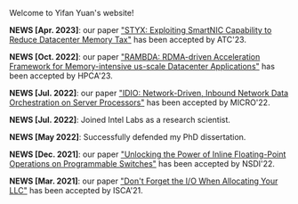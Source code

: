Welcome to Yifan Yuan's website!

**NEWS [Apr. 2023]**: our paper ["STYX: Exploiting SmartNIC Capability to Reduce Datacenter Memory Tax"](https://yifanyuan3.github.io/publication/sytx) has been accepted by ATC'23.

**NEWS [Oct. 2022]**: our paper ["RAMBDA: RDMA-driven Acceleration Framework for Memory-intensive us-scale Datacenter Applications"](https://yifanyuan3.github.io/publication/rambda) has been accepted by HPCA'23.

**NEWS [Jul. 2022]**: our paper ["IDIO: Network-Driven, Inbound Network Data Orchestration on Server Processors"](https://yifanyuan3.github.io/publication/idio) has been accepted by MICRO'22.

**NEWS [Jul. 2022]**: Joined Intel Labs as a research scientist.

**NEWS [May 2022]**: Successfully defended my PhD dissertation.

**NEWS [Dec. 2021]**: our paper ["Unlocking the Power of Inline Floating-Point Operations on Programmable Switches"](https://yifanyuan3.github.io/publication/fpisa) has been accepted by NSDI'22.

**NEWS [Mar. 2021]**: our paper ["Don't Forget the I/O When Allocating Your LLC"](https://yifanyuan3.github.io/publication/iat) has been accepted by ISCA'21.

  <script type="text/javascript" id="clustrmaps" src="//cdn.clustrmaps.com/map_v2.js?cl=ffffff&w=200&t=n&d=zIqtdsu1r7tkmoW-xJcgXdfGBDQirskYDT15fjS7ZTA"></script>

  <!-- Google tag (gtag.js) -->
<script async src="https://www.googletagmanager.com/gtag/js?id=G-4Z2VN5LL3G"></script>
<script>
  window.dataLayer = window.dataLayer || [];
  function gtag(){dataLayer.push(arguments);}
  gtag('js', new Date());

  gtag('config', 'G-4Z2VN5LL3G');
</script>